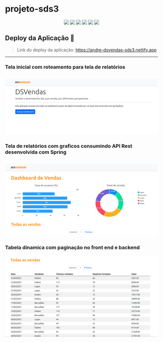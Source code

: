# projeto-sds3
<p align="center">
  <img src="https://img.shields.io/static/v1?label=react&message=framework&color=blue&style=for-the-badge&logo=REACT"/>
  <img src="http://img.shields.io/static/v1?label=Spring%20Boot%20&message=framework&color=blue&style=for-the-badge&logo=spring"/>
  <img src="https://img.shields.io/static/v1?label=Netlify&message=deploy&color=blue&style=for-the-badge&logo=netlify"/>
  <img src="https://img.shields.io/static/v1?label=Heroku&message=deploy&color=blue&style=for-the-badge&logo=heroku"/>
  <img src="http://img.shields.io/static/v1?label=License&message=MIT&color=green&style=for-the-badge"/>
   <img src="http://img.shields.io/static/v1?label=STATUS&message=CONCLUIDO&color=GREEN&style=for-the-badge"/>
</p>

## Deploy da Aplicação :dash:
> Link do deploy da aplicação: https://andre-dsvendas-sds3.netlify.app



----------------------------------------
### Tela inicial com roteamento para tela de relatórios
![imagem do jogo](/assets/img1.png)
---------------------------------------------
### Tela de relatórios com graficos consumindo API Rest desenvolvida com Spring
![imagem do jogo](/assets/img2.png)
----------------------------------------------------
### Tabela dinamica com paginação no front end e backend 
![imagem do jogo](/assets/img3.png)
